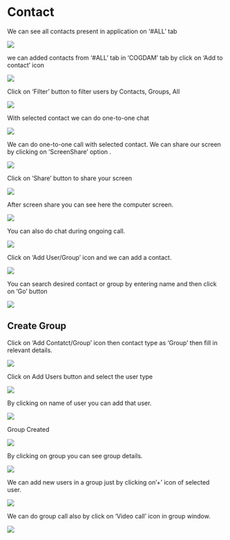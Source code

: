 # Contact

We can see all contacts present in application on ‘\#ALL’ tab

![](../.gitbook/assets/contacts.png)

we can added contacts from ‘\#ALL’ tab in ‘COGDAM’ tab by click on ‘Add to contact’ icon

![](../.gitbook/assets/image%20%28199%29.png)

Click on ‘Filter’ button to filter users by Contacts, Groups, All

![](../.gitbook/assets/image%20%28235%29.png)

With selected contact we can do one-to-one chat

![](../.gitbook/assets/image%20%2839%29.png)

We can do one-to-one call with selected contact. We can share our screen by clicking on ‘ScreenShare’ option .

![](../.gitbook/assets/image%20%2817%29.png)

Click on ‘Share’ button to share your screen

![](../.gitbook/assets/image%20%28139%29.png)

After screen share you can see here the computer screen.

![](../.gitbook/assets/image%20%28141%29.png)

You can also do chat during ongoing call.

![](../.gitbook/assets/image%20%28263%29.png)

Click on ‘Add User/Group’ icon and we can add a contact.

![](../.gitbook/assets/image%20%2812%29.png)

You can search desired contact or group by entering name and then click on ‘Go’ button

![](../.gitbook/assets/image%20%28231%29.png)

##  **Create Group**

Click on ‘Add Contatct/Group’ icon then contact type as ‘Group’ then fill in relevant details.

![](../.gitbook/assets/image%20%28262%29.png)

Click on Add Users button and select the user type

![](../.gitbook/assets/image%20%2870%29.png)

By clicking on name of user you can add that user.

![](../.gitbook/assets/image%20%28211%29.png)

Group Created

![](../.gitbook/assets/image.png)

By clicking on group you can see group details.

![](../.gitbook/assets/image%20%28295%29.png)

We can add new users in a group just by clicking on’+’ icon of selected user.

![](../.gitbook/assets/image%20%28175%29.png)

We can do group call also by click on ‘Video call’ icon in group window.

![](../.gitbook/assets/image%20%2816%29.png)






